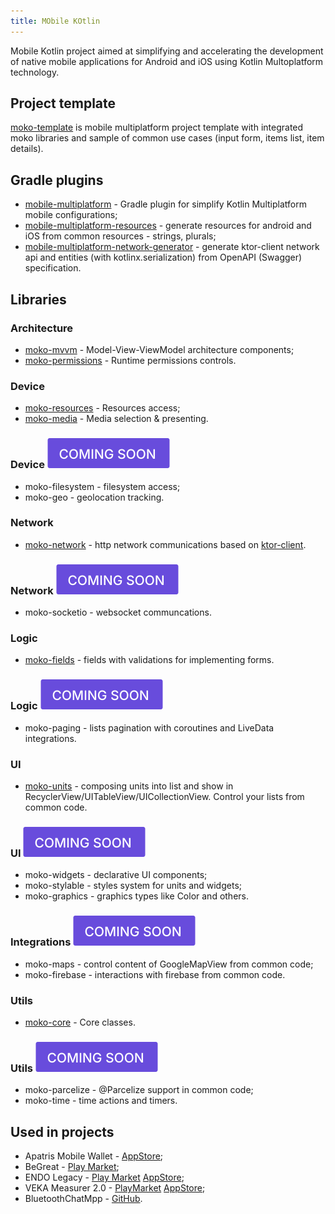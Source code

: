 ```yaml
---
title: MObile KOtlin
---
```

Mobile Kotlin project aimed at simplifying and accelerating the development of native mobile applications for Android and iOS using Kotlin Multoplatform technology.

## Project template
[moko-template](https://github.com/icerockdev/moko-template) is mobile multiplatform project template with integrated moko libraries and sample of common use cases (input form, items list, item details). 

## Gradle plugins
* [mobile-multiplatform](https://github.com/icerockdev/mobile-multiplatform-gradle-plugin) - Gradle plugin for simplify Kotlin Multiplatform mobile configurations;
* [mobile-multiplatform-resources](https://github.com/icerockdev/moko-resources) - generate resources for android and iOS from common resources - strings, plurals;
* [mobile-multiplatform-network-generator](https://github.com/icerockdev/moko-network) - generate ktor-client network api and entities (with kotlinx.serialization) from OpenAPI (Swagger) specification.

## Libraries
### Architecture
* [moko-mvvm](https://github.com/icerockdev/moko-mvvm) - Model-View-ViewModel architecture components;
* [moko-permissions](https://github.com/icerockdev/moko-permissions) - Runtime permissions controls.

### Device
* [moko-resources](https://github.com/icerockdev/moko-resources) - Resources access;
* [moko-media](https://github.com/icerockdev/moko-media) - Media selection & presenting.

### Device ![coming soon](assets/img/soon.svg)
* moko-filesystem - filesystem access;
* moko-geo - geolocation tracking.

### Network
* [moko-network](https://github.com/icerockdev/moko-network) - http network communications based on [ktor-client](https://github.com/ktorio/ktor).

### Network ![coming soon](assets/img/soon.svg)
* moko-socketio - websocket communcations.

### Logic
* [moko-fields](https://github.com/icerockdev/moko-fields) - fields with validations for implementing forms.

### Logic ![coming soon](assets/img/soon.svg)
* moko-paging - lists pagination with coroutines and LiveData integrations.

### UI
* [moko-units](https://github.com/icerockdev/moko-units) - composing units into list and show in RecyclerView/UITableView/UICollectionView. Control your lists from common code.

### UI ![coming soon](assets/img/soon.svg)
* moko-widgets - declarative UI components;
* moko-stylable - styles system for units and widgets;
* moko-graphics - graphics types like Color and others.

### Integrations ![coming soon](assets/img/soon.svg)
* moko-maps - control content of GoogleMapView from common code;
* moko-firebase - interactions with firebase from common code.

### Utils
* [moko-core](https://github.com/icerockdev/moko-core) - Core classes.

### Utils ![coming soon](assets/img/soon.svg)
* moko-parcelize - @Parcelize support in common code;
* moko-time - time actions and timers.

## Used in projects
* Apatris Mobile Wallet - [AppStore](https://apps.apple.com/us/app/apatris-mobile-wallet/id1454765749);
* BeGreat - [Play Market](https://play.google.com/store/apps/details?id=ru.begreatapp);
* ENDO Legacy - [Play Market](https://play.google.com/store/apps/details?id=im.endo.legacy) [AppStore](https://apps.apple.com/us/app/endo-legacy/id1435147480);
* VEKA Measurer 2.0 - [PlayMarket](https://play.google.com/store/apps/details?id=com.veka.windowmeasurer.new) [AppStore](https://apps.apple.com/ru/app/%D0%B7%D0%B0%D0%BC%D0%B5%D1%80%D1%89%D0%B8%D0%BA-%D0%BE%D0%BA%D0%BE%D0%BD-2-0/id1455318730);
* BluetoothChatMpp - [GitHub](https://github.com/Tetraquark/BluetoothChatMpp).

